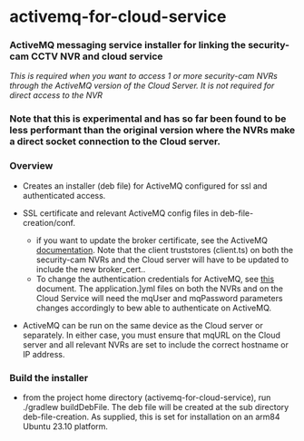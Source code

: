 # activemq-for-cloud-service
### ActiveMQ messaging service installer for linking the security-cam CCTV NVR and cloud service

*This is required when you want to access 1 or more security-cam NVRs
through the ActiveMQ version of the Cloud Server. It is not required for
direct access to the NVR* 

### Note that this is experimental and has so far been found to be less performant than the original version where the NVRs make a direct socket connection to the Cloud server.

### Overview
* Creates an installer (deb file) for ActiveMQ configured for ssl and
authenticated access.
* SSL certificate and relevant ActiveMQ config files in deb-file-creation/conf.
  * if you want to update the broker certificate, see the ActiveMQ <a href="https://activemq.apache.org/how-do-i-use-ssl">documentation</a>.
  Note that the client truststores (client.ts) on both the security-cam NVRs and the Cloud server will have to be updated to include the new broker_cert..
  * To change the authentication credentials for ActiveMQ, see <a href="https://medium.com/@ankithahjpgowda/enable-authentication-and-configure-activemq-in-java-application-5c3d1c185a67#:~:text=To%20enable%20authentication%2C%20you%20can,with%20required%20username%20and%20password.&text=We%20can%20use%20any%20of,to%20ActiveMQ%20from%20our%20application">this</a> document.
  The application.]yml files on both the NVRs and on the Cloud Service will need the mqUser and mqPassword parameters changes
  accordingly to bew able to authenticate on ActiveMQ.

* ActiveMQ can be run on the same device as the Cloud server or separately. In either case, you must ensure that
mqURL on the Cloud server and all relevant NVRs are set to include the correct hostname or IP address.

### Build the installer
* from the project home directory (activemq-for-cloud-service), run ./gradlew buildDebFile. The deb file will be created at
the sub directory deb-file-creation. As supplied, this is set for installation on an arm84 Ubuntu 23.10 platform. 

